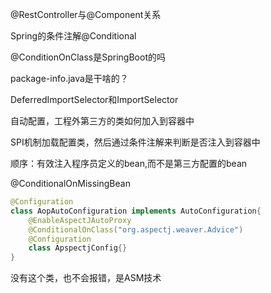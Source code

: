 

@RestController与@Component关系



Spring的条件注解@Conditional

@ConditionOnClass是SpringBoot的吗

package-info.java是干啥的？





DeferredImportSelector和ImportSelector

自动配置，工程外第三方的类如何加入到容器中

SPI机制加载配置类，然后通过条件注解来判断是否注入到容器中

顺序：有效注入程序员定义的bean,而不是第三方配置的bean

@ConditionalOnMissingBean





```java
@Configuration
class AopAutoConfiguration implements AutoConfiguration{
    @EnableAspectJAutoProxy
    @ConditionalOnClass("org.aspectj.weaver.Advice")
    @Configuration
    class ApspectjConfig{}
}
```

没有这个类，也不会报错，是ASM技术